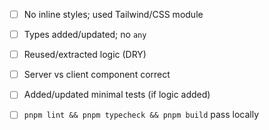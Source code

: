 - [ ] No inline styles; used Tailwind/CSS module
- [ ] Types added/updated; no `any`
- [ ] Reused/extracted logic (DRY)
- [ ] Server vs client component correct
- [ ] Added/updated minimal tests (if logic added)
- [ ] `pnpm lint && pnpm typecheck && pnpm build` pass locally

